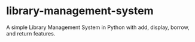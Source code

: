 # library-management-system
A simple Library Management System in Python with add, display, borrow, and return features.
